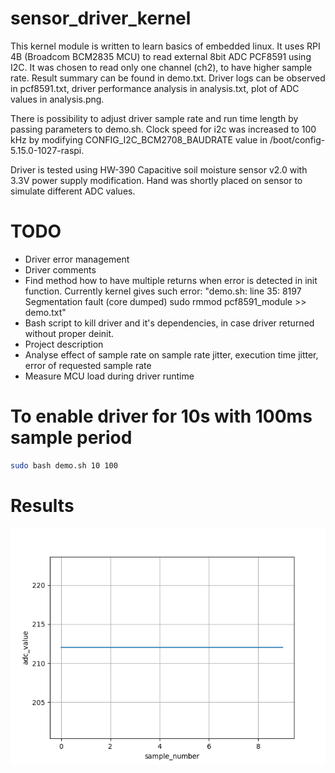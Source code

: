 # sensor_driver_kernel
This kernel module is written to learn basics of embedded linux. It uses RPI 4B (Broadcom BCM2835 MCU) to read external 8bit ADC PCF8591 using I2C. It was chosen to read only one channel (ch2), to have higher sample rate. Result summary can be found in demo.txt. Driver logs can be observed in pcf8591.txt, driver performance analysis in analysis.txt, plot of ADC values in analysis.png.  
  
There is possibility to adjust driver sample rate and run time length by passing parameters to demo.sh. Clock speed for i2c was increased to 100 kHz by modifying CONFIG_I2C_BCM2708_BAUDRATE value in /boot/config-5.15.0-1027-raspi.  
  
Driver is tested using HW-390 Capacitive soil moisture sensor v2.0 with 3.3V power supply modification. Hand was shortly placed on sensor to simulate different ADC values.

# TODO
* Driver error management  
* Driver comments  
* Find method how to have multiple returns when error is detected in init function. Currently kernel gives such error: "demo.sh: line 35:  8197 Segmentation fault      (core dumped) sudo rmmod pcf8591_module >> demo.txt"
* Bash script to kill driver and it's dependencies, in case driver returned without proper deinit.  
* Project description  
* Analyse effect of sample rate on sample rate jitter, execution time jitter, error of requested sample rate  
* Measure MCU load during driver runtime  

# To enable driver for 10s with 100ms sample period
```bash
sudo bash demo.sh 10 100
```

# Results
![alt text](https://github.com/arvtom/sensor_driver_kernel/blob/main/analysis.png?raw=true)
